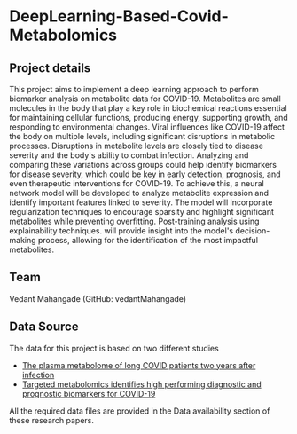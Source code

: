 # DeepLearning-Based-Covid-Metabolomics



## Project details
This project aims to implement a deep learning approach to perform biomarker analysis on metabolite data for COVID-19. Metabolites are small molecules in the body that play a key role in biochemical reactions essential for maintaining cellular functions, producing energy, supporting growth, and responding to environmental changes. Viral influences like COVID-19 affect the body on multiple levels, including significant disruptions in metabolic processes. Disruptions in metabolite levels are closely tied to disease severity and the body's ability to combat infection. Analyzing and comparing these variations across groups could help identify biomarkers for disease severity, which could be key in early detection, prognosis, and even therapeutic interventions for COVID-19.
To achieve this, a neural network model will be developed to analyze metabolite expression and identify important features linked to severity. The model will incorporate regularization techniques to encourage sparsity and highlight significant metabolites while preventing overfitting. Post-training analysis using explainability techniques. will provide insight into the model's decision-making process, allowing for the identification of the most impactful metabolites.

## Team
Vedant Mahangade (GitHub: vedantMahangade)

## Data Source
The data for this project is based on two different studies 
- [The plasma metabolome of long COVID patients two years after infection](https://www.nature.com/articles/s41598-023-39049-x)
- [Targeted metabolomics identifies high performing diagnostic and prognostic biomarkers for COVID-19](https://www.nature.com/articles/s41598-021-94171-y)

All the required data files are provided in the Data availability section of these research papers.
